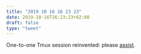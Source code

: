 ```yaml
---
title: "2019 10 16 16 23 23"
date: 2019-10-16T16:23:23+02:00
draft: false
type: "tweet"
---
```

One-to-one Tmux session reinvented: please [assist](https://assist.app/).
